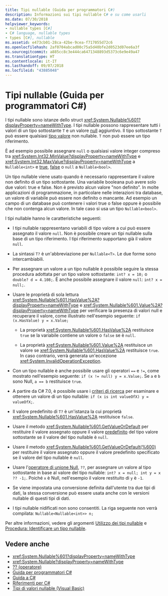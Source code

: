 ```yaml
---
title: Tipi nullable (Guida per programmatori C#)
description: Informazioni sui tipi nullable C# e su come usarli
ms.date: 07/30/2018
helpviewer_keywords:
- nullable types [C#]
- C# language, nullable types
- types [C#], nullable
ms.assetid: e473cb01-28ca-42be-9cea-f717055d72c6
ms.openlocfilehash: 2af0704abcad00c75a5d40bfe2d0523d07ee6a3f
ms.sourcegitcommit: a885cc8c3e444ca6471348893d5373c6e9e49a47
ms.translationtype: HT
ms.contentlocale: it-IT
ms.lasthandoff: 09/07/2018
ms.locfileid: "43885048"
---
```

# <a name="nullable-types-c-programming-guide"></a>Tipi nullable (Guida per programmatori C#)

I tipi nullable sono istanze dello struct <xref:System.Nullable%601?displayProperty=nameWithType>. I tipi nullable possono rappresentare tutti i valori di un tipo sottostante `T` e un valore [null](../../language-reference/keywords/null.md) aggiuntivo. Il tipo sottostante `T` può essere qualsiasi [tipo valore](../../language-reference/keywords/value-types.md) non nullable. `T` non può essere un tipo riferimento.

È ad esempio possibile assegnare `null` o qualsiasi valore integer compreso tra <xref:System.Int32.MinValue?displayProperty=nameWithType> e <xref:System.Int32.MaxValue?displayProperty=nameWithType> a `Nullable<int>` e [true](../../language-reference/keywords/true-literal.md), [false](../../language-reference/keywords/false-literal.md) o `null` a `Nullable<bool>`.

Un tipo nullable viene usato quando è necessario rappresentare il valore non definito di un tipo sottostante. Una variabile booleana può avere solo due valori: true e false. Non è previsto alcun valore "non definito". In molte applicazioni di programmazione, in particolare nelle interazioni tra database, un valore di variabile può essere non definito o mancante. Ad esempio un campo di un database può contenere i valori true o false oppure è possibile che non contenga alcun valore. In tale caso si usa un tipo `Nullable<bool>`.

I tipi nullable hanno le caratteristiche seguenti:
  
- I tipi nullable rappresentano variabili di tipo valore a cui può essere assegnato il valore `null`. Non è possibile creare un tipi nullable sulla base di un tipo riferimento. I tipi riferimento supportano già il valore `null`.  
  
- La sintassi `T?` è un'abbreviazione per `Nullable<T>`. Le due forme sono intercambiabili.  
  
- Per assegnare un valore a un tipo nullable è possibile seguire la stessa procedura adottata per un tipo valore sottostante: `int? x = 10;` o `double? d = 4.108;`. È anche possibile assegnare il valore `null`: `int? x = null;`.  
  
- Usare le proprietà di sola lettura <xref:System.Nullable%601.HasValue%2A?displayProperty=nameWithType> e <xref:System.Nullable%601.Value%2A?displayProperty=nameWithType> per verificare la presenza di valori null e recuperare il valore, come illustrato nell'esempio seguente: `if (x.HasValue) y = x.Value;`  
  
  - La proprietà <xref:System.Nullable%601.HasValue%2A> restituisce `true` se la variabile contiene un valore o `false` se è `null`.
  
  - La proprietà <xref:System.Nullable%601.Value%2A> restituisce un valore se <xref:System.Nullable%601.HasValue%2A> restituisce `true`. In caso contrario, verrà generata un'eccezione <xref:System.InvalidOperationException>.  
  
- Con un tipo nullable è anche possibile usare gli operatori `==` e `!=`, come mostrato nell'esempio seguente: `if (x != null) y = x.Value;`. Se `a` e `b` sono Null, `a == b` restituisce `true`.  

- A partire da C# 7.0, è possibile usare i [criteri di ricerca](../../pattern-matching.md#the-is-type-pattern-expression) per esaminare e ottenere un valore di un tipo nullable: `if (x is int valueOfX) y = valueOfX;`.
  
- Il valore predefinito di `T?` è un'istanza la cui proprietà <xref:System.Nullable%601.HasValue%2A> restituisce `false`.  

- Usare il metodo <xref:System.Nullable%601.GetValueOrDefault> per restituire il valore assegnato oppure il valore [predefinito](../../language-reference/keywords/default-values-table.md) del tipo valore sottostante se il valore del tipo nullable è `null`.  

- Usare il metodo <xref:System.Nullable%601.GetValueOrDefault(%600)> per restituire il valore assegnato oppure il valore predefinito specificato se il valore del tipo nullable è `null`.
  
- Usare l'[operatore di unione Null](../../language-reference/operators/null-coalescing-operator.md), `??`, per assegnare un valore al tipo sottostante in base al valore del tipo nullable: `int? x = null; int y = x ?? -1;`. Poiché `x` è Null, nell'esempio il valore restituito di `y` è `-1`.

- Se viene impostata una conversione definita dall'utente tra due tipi di dati, la stessa conversione può essere usata anche con le versioni nullable di questi tipi di dati.
  
- I tipi nullable nidificati non sono consentiti. La riga seguente non verrà compilata: `Nullable<Nullable<int>> n;`  

Per altre informazioni, vedere gli argomenti [Utilizzo dei tipi nullable](using-nullable-types.md) e [Procedura: Identificare un tipo nullable](how-to-identify-a-nullable-type.md).
  
## <a name="see-also"></a>Vedere anche

- <xref:System.Nullable%601?displayProperty=nameWithType>  
- <xref:System.Nullable?displayProperty=nameWithType>  
- [?? (operatore)](../../language-reference/operators/null-coalescing-operator.md)  
- [Guida per programmatori C#](../index.md)  
- [Guida a C#](../../index.md)  
- [Riferimenti per C#](../../language-reference/index.md)  
- [Tipi di valori nullable (Visual Basic)](../../../visual-basic/programming-guide/language-features/data-types/nullable-value-types.md)  

